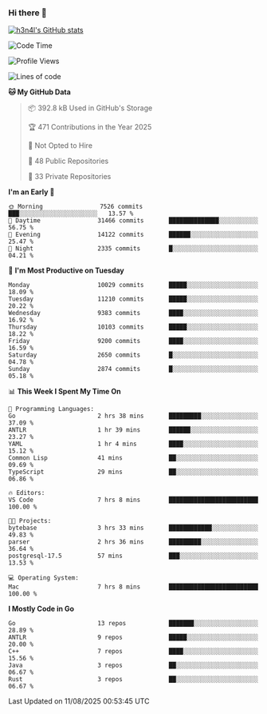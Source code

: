 ### Hi there 👋

[![h3n4l's GitHub stats](https://github-readme-stats.vercel.app/api?username=h3n4l&count_private=true&show_icons=true&theme=radical)](https://github.com/h3n4l/github-readme-stats)

<!--START_SECTION:waka-->
![Code Time](http://img.shields.io/badge/Code%20Time-2%2C258%20hrs%2037%20mins-blue)

![Profile Views](http://img.shields.io/badge/Profile%20Views-0-blue)

![Lines of code](https://img.shields.io/badge/From%20Hello%20World%20I%27ve%20Written-20.4%20million%20lines%20of%20code-blue)

**🐱 My GitHub Data** 

> 📦 392.8 kB Used in GitHub's Storage 
 > 
> 🏆 471 Contributions in the Year 2025
 > 
> 🚫 Not Opted to Hire
 > 
> 📜 48 Public Repositories 
 > 
> 🔑 33 Private Repositories 
 > 
**I'm an Early 🐤** 

```text
🌞 Morning                7526 commits        ███░░░░░░░░░░░░░░░░░░░░░░   13.57 % 
🌆 Daytime                31466 commits       ██████████████░░░░░░░░░░░   56.75 % 
🌃 Evening                14122 commits       ██████░░░░░░░░░░░░░░░░░░░   25.47 % 
🌙 Night                  2335 commits        █░░░░░░░░░░░░░░░░░░░░░░░░   04.21 % 
```
📅 **I'm Most Productive on Tuesday** 

```text
Monday                   10029 commits       █████░░░░░░░░░░░░░░░░░░░░   18.09 % 
Tuesday                  11210 commits       █████░░░░░░░░░░░░░░░░░░░░   20.22 % 
Wednesday                9383 commits        ████░░░░░░░░░░░░░░░░░░░░░   16.92 % 
Thursday                 10103 commits       █████░░░░░░░░░░░░░░░░░░░░   18.22 % 
Friday                   9200 commits        ████░░░░░░░░░░░░░░░░░░░░░   16.59 % 
Saturday                 2650 commits        █░░░░░░░░░░░░░░░░░░░░░░░░   04.78 % 
Sunday                   2874 commits        █░░░░░░░░░░░░░░░░░░░░░░░░   05.18 % 
```


📊 **This Week I Spent My Time On** 

```text
💬 Programming Languages: 
Go                       2 hrs 38 mins       █████████░░░░░░░░░░░░░░░░   37.09 % 
ANTLR                    1 hr 39 mins        ██████░░░░░░░░░░░░░░░░░░░   23.27 % 
YAML                     1 hr 4 mins         ████░░░░░░░░░░░░░░░░░░░░░   15.12 % 
Common Lisp              41 mins             ██░░░░░░░░░░░░░░░░░░░░░░░   09.69 % 
TypeScript               29 mins             ██░░░░░░░░░░░░░░░░░░░░░░░   06.86 % 

🔥 Editors: 
VS Code                  7 hrs 8 mins        █████████████████████████   100.00 % 

🐱‍💻 Projects: 
bytebase                 3 hrs 33 mins       ████████████░░░░░░░░░░░░░   49.83 % 
parser                   2 hrs 36 mins       █████████░░░░░░░░░░░░░░░░   36.64 % 
postgresql-17.5          57 mins             ███░░░░░░░░░░░░░░░░░░░░░░   13.53 % 

💻 Operating System: 
Mac                      7 hrs 8 mins        █████████████████████████   100.00 % 
```

**I Mostly Code in Go** 

```text
Go                       13 repos            ███████░░░░░░░░░░░░░░░░░░   28.89 % 
ANTLR                    9 repos             █████░░░░░░░░░░░░░░░░░░░░   20.00 % 
C++                      7 repos             ████░░░░░░░░░░░░░░░░░░░░░   15.56 % 
Java                     3 repos             ██░░░░░░░░░░░░░░░░░░░░░░░   06.67 % 
Rust                     3 repos             ██░░░░░░░░░░░░░░░░░░░░░░░   06.67 % 
```




 Last Updated on 11/08/2025 00:53:45 UTC
<!--END_SECTION:waka-->


